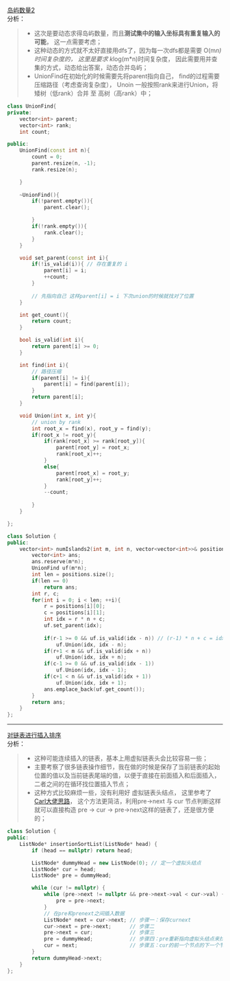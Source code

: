 [岛屿数量2](https://leetcode-cn.com/problems/number-of-islands-ii/)  
分析：  
> * 这次是要动态求得岛屿数量，而且**测试集中的输入坐标具有重复输入的可能**， 这一点需要考虑；  
> * 这种动态的方式就不太好直接用dfs了，因为每一次dfs都是需要 O(m*n) 时间复杂度的， 这里是要求 k*log(m*n)时间复杂度， 因此需要用并查集的方式，动态给出答案，动态合并岛屿；  
> * UnionFind在初始化的时候需要先将parent指向自己， find的过程需要压缩路径（考虑查询复杂度）， Unoin 一般按照rank来进行Union，将矮树（低rank）合并 至 高树（高rank）中；  
```C++
class UnionFind{
private:
    vector<int> parent;
    vector<int> rank;
    int count;

public:
    UnionFind(const int n){
        count = 0;
        parent.resize(n, -1);
        rank.resize(n);

    }
    
    ~UnionFind(){
        if(!parent.empty()){
            parent.clear();

        }
        if(!rank.empty()){
            rank.clear();
        }
    }

    void set_parent(const int i){
        if(!is_valid(i)){ // 存在重复的 i
            parent[i] = i;
            ++count;
        }
            
        // 先指向自己 这样parent[i] = i 下次union的时候就找对了位置
    }

    int get_count(){
        return count;
    }

    bool is_valid(int i){
        return parent[i] >= 0;
    }

    int find(int i){
        // 路径压缩
        if(parent[i] != i){
            parent[i] = find(parent[i]);
        }
        return parent[i];
    }

    void Union(int x, int y){
        // union by rank
        int root_x = find(x), root_y = find(y);
        if(root_x != root_y){
            if(rank[root_x] >= rank[root_y]){
                parent[root_y] = root_x;
                rank[root_x]++;
            }
            else{
                parent[root_x] = root_y;
                rank[root_y]++;
            }
            --count;
                
        }
    }

};

class Solution {
public:
    vector<int> numIslands2(int m, int n, vector<vector<int>>& positions) {
        vector<int> ans;
        ans.reserve(m*n);
        UnionFind uf(m*n);
        int len = positions.size();
        if(len == 0)
            return ans;
        int r, c;
        for(int i = 0; i < len; ++i){
            r = positions[i][0];
            c = positions[i][1];
            int idx = r * n + c;
            uf.set_parent(idx);
            
            if(r-1 >= 0 && uf.is_valid(idx - n)) // (r-1) * n + c = idx - m
                uf.Union(idx, idx - n);
            if(r+1 < m && uf.is_valid(idx + n))
                uf.Union(idx, idx + n);
            if(c-1 >= 0 && uf.is_valid(idx - 1))
                uf.Union(idx, idx - 1);
            if(c+1 < n && uf.is_valid(idx + 1))
                uf.Union(idx, idx + 1);
            ans.emplace_back(uf.get_count());
        }
        return ans;
    }
};
```  
---  
[对链表进行插入排序](https://leetcode-cn.com/problems/insertion-sort-list/)  
分析： 
> * 这种可能连续插入的链表，基本上用虚拟链表头会比较容易一些；  
> * 主要考察了很多链表操作细节，我在做的时候是保存了当前链表的起始位置的值以及当前链表尾端的值，以便于直接在前面插入和后面插入，二者之间的在循环找位置插入节点；  
> * 这种方式比较麻烦一些，没有利用好 虚拟链表头结点， 这里参考了[Carl大佬思路](https://leetcode-cn.com/problems/insertion-sort-list/solution/147-kao-cha-lian-biao-zong-he-cao-zuo-xiang-jie-by/)， 这个方法更简洁，利用pre->next 与 cur 节点判断这样就可以直接构造 pre -> cur -> pre->next这样的链表了，还是很方便的；  
```C++
class Solution {
public:
    ListNode* insertionSortList(ListNode* head) {
        if (head == nullptr) return head;

        ListNode* dummyHead = new ListNode(0); // 定一个虚拟头结点
        ListNode* cur = head;
        ListNode* pre = dummyHead;

        while (cur != nullptr) {
            while (pre->next != nullptr && pre->next->val < cur->val) {
                pre = pre->next;
            }
            // 在pre和prenext之间插入数据
            ListNode* next = cur->next; // 步骤一：保存curnext
            cur->next = pre->next;      // 步骤二
            pre->next = cur;            // 步骤三
            pre = dummyHead;            // 步骤四：pre重新指向虚拟头结点来找下一个插入位置
            cur = next;                 // 步骤五：cur的前一个节点的下一个节点指向保存的next
        }
        return dummyHead->next;
    }
};

```
